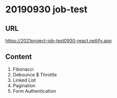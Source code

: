 # 20190930 job-test


## URL
https://2021project-job-test0930-react.netlify.app

## Content
1. Fibonacci
2. Debounce $ Throttle
3. Linked List
4. Pagination
5. Form Authentication
